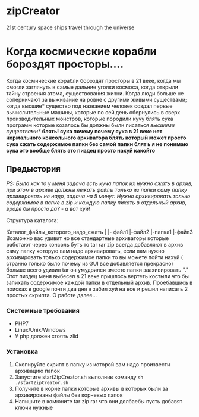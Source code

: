 # zipCreator
21st century space ships travel through the universe
# Когда космические корабли бороздят просторы.... 
Когда космические корабли бороздят просторы в 21 веке, когда мы смогли заглянуть в самые дальние уголки космоса, когда открыли тайну строения атома, существования жизни. 
Когда люди больше не соперничают за выживание на ровне с другими живыми существами; когда высшие* существо под названием человек создал первые вычислительные машины, которые по сей день обернулись в сверх производительных монстров, которые породили кучу блять сука программ которые козалось бы должны были писаться  _высшими существами*_ **блять! сука почему почему сука в 21 веке нет нормального консольного архиватора блять который может просто сука сжать содержимое папки без самой папки блят ь я не понимаю  сука это вообще блять это пиздец просто нахуй какойто** 
## Предыстория

_PS: Была как то у меня задача есть куча папок их нужно сжать в архив, при этом в архиве должны лежать файлы только из папки саму папку архивировать не надо, задача на 5 минут. 
Нужно архивировать только содержимое в папке в zip и каждую папку пихать в  отдельный архив, вроде бы просто да? - а вот хуй!_ 

Структура каталога: 

Каталог_файлы_которого_надо_сжать
|
|- файл1
|-файл2
|-папка1
             |-файл3
Возможно вас удивит но все стандартные архиваторы которые работают через консоль буть то tar rar zip всегда добавляют в архив саму папку которую вам надо архивировать, если вам нужно архивировать только содержимое папки то вы можете пойти нахуй ( странно только было почему из GUI все добавляется прекрасно) больше всего удивил tar он умудрился вместо папки заахивировать "." Этот пиздец меня выбесел в 21 веке пришлось вертеть костыли что бы запихать содержимое каждой папки в отдельный архив. Проебавшись в поисках в google почти два дня я забил хуй на все и решил написать 2 простых скрипта. О работе далее...

### Системные требования

- PHP7 
- Linux/Unix/Windows 
- У php должен стоять zlid 

### Установка

1. Скопируйте скрипт в папку из которой вам надо произвести архивацию папок
2. Запустите startZipCreator.sh выполнив команду `sh ./startZipCreator.sh` 
3. Получите в корне папки которые архивы в которых были за архивированы файлы без корневых папок 
4. Напишите в комюните tar zip rar что они долбаебы пусть добавят ключи нужные

